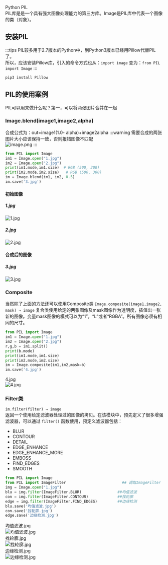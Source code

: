 Python PIL<br />PIL库是是一个具有强大图像处理能力的第三方库。Image是PIL库中代表一个图像的类（对象）。
<a name="Erj5S"></a>
## 安装PIL
:::tips
PIL较多用于2.7版本的Python中，到Python3版本已经用Pillow代替PIL了。<br />所以，应该安装Pillow库，引入的命令方式也从：`import image` 变为：`from PIL import Image`
:::
```bash
pip3 install Pillow
```
<a name="86xk8"></a>
## PIL的使用案例
PIL可以用来做什么呢？第一，可以将两张图片合并在一起
<a name="9cf32b88"></a>
### Image.blend(image1,image2,alpha)
合成公式为：out=image1(1.0- alpha)+image2alpha
:::warning
需要合成的两张图片大小应该保持一致，否则报错图像不匹配<br />![image.png](./img/1604111239562-ab86fc9f-ecad-4808-afb7-ad05ce82eac2.png)
:::
```python
from PIL import Image
im1 = Image.open("1.jpg")
im2 = Image.open("2.jpg")
print(im1.mode,im1.size)  # RGB (500, 300)
print(im2.mode,im2.size)   # RGB (500, 300)
im = Image.blend(im1, im2, 0.5)
im.save('3.jpg')
```
<a name="XL1LD"></a>
#### 初始图像
<a name="Q1jcq"></a>
##### 1.jpg
![1.jpg](./img/1604149409486-001a3cc5-8a2f-4813-9040-220f47936ad0.jpeg)
<a name="O5edF"></a>
##### 2.jpg
![2.jpg](./img/1604149402842-f0cb947a-fc60-407e-90f2-440e29740650.jpeg)
<a name="Wt5gK"></a>
#### 合成后的图像
<a name="IUv5i"></a>
##### 3.jpg
![3.jpg](./img/1604149395077-b67a0493-ac5a-4928-a788-8b3f545912f9.jpeg)
<a name="kg72p"></a>
### Composite
当然除了上面的方法还可以使用Composite类 `Image.composite(image1,image2, mask) ⇒ image` 复合类使用给定的两张图像及mask图像作为透明度，插值出一张新的图像。变量mask图像的模式可以为“1”，“L”或者“RGBA”。所有图像必须有相同的尺寸。
```python
from PIL import Image
im1 = Image.open("1.jpg")
im2 = Image.open("2.jpg")
r,g,b = im1.split()
print(b.mode)
print(im1.mode,im1.size)
print(im2.mode,im2.size)
im = Image.composite(im1,im2,mask=b)
im.save('4.jpg')
```
4.jpg<br />![4.jpg](./img/1604149704129-c8d3a54b-ae5e-4bbd-b47b-b74fe773aa5e.jpeg)
<a name="l9LUC"></a>
### Filter类
`im.filter(filter) ⇒ image`<br />返回一个使用给定滤波器处理过的图像的拷贝。在该模块中，预先定义了很多增强滤波器，可以通过 `filter()` 函数使用，预定义滤波器包括：

- BLUR
- CONTOUR
- DETAIL
- EDGE_ENHANCE
- EDGE_ENHANCE_MORE
- EMBOSS
- FIND_EDGES
- SMOOTH
```python
from PIL import Image
from PIL import ImageFilter                         ## 调取ImageFilter
img = Image.open("1.jpg")
blu = img.filter(ImageFilter.BLUR)                ##均值滤波
con = img.filter(ImageFilter.CONTOUR)             ##找轮廓
edge = img.filter(ImageFilter.FIND_EDGES)         ##边缘检测
blu.save('均值滤波.jpg')
con.save('找轮廓.jpg')
edge.save('边缘检测.jpg')
```
均值滤波.jpg<br />![均值滤波.jpg](./img/1604149847891-ecd83740-235f-4af4-8083-5b6f7a408670.jpeg)<br />找轮廓.jpg<br />![找轮廓.jpg](./img/1604149835385-af3c91d2-e40b-4d3c-9982-0709967d0fa7.jpeg)<br />边缘检测.jpg<br />![边缘检测.jpg](./img/1604149822945-1ee46fc4-601c-4106-ae89-3f77ed243aa1.jpeg)
